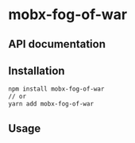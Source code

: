 # mobx-fog-of-war

## API documentation

## Installation

```sh
npm install mobx-fog-of-war
// or
yarn add mobx-fog-of-war
```

## Usage

```js
```

